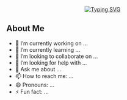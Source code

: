 <!-- Typing Animation -->
<p align="center">
  <a href="https://git.io/typing-svg"><img src="https://readme-typing-svg.demolab.com?font=Share+Tech+Mono&weight=300&size=25&duration=4000&pause=20&color=2CF6F7&random=false&width=435&lines=Hello+there!+I'm+Ivana;Full-Stack+Developer" alt="Typing SVG" /></a>
</p>

<!-- About me section -->
<h2> About Me</h2>

- 🔭 I’m currently working on ...
- 🌱 I’m currently learning ...
- 👯 I’m looking to collaborate on ...
- 🤔 I’m looking for help with ...
- 💬 Ask me about ...
- 📫 How to reach me: ...
- 😄 Pronouns: ...
- ⚡ Fun fact: ...


